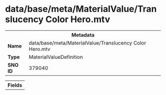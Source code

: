 <h1>data/base/meta/MaterialValue/Translucency Color Hero.mtv</h1><table><tr><th colspan="100%">Metadata</th></tr><tr><td><b>Name</b></td><td>data/base/meta/MaterialValue/Translucency Color Hero.mtv</td></tr><tr><td><b>Type</b></td><td>MaterialValueDefinition</td></tr><tr><td><b>SNO ID</b></td><td>379040</td></tr></table>

<table><tr><th colspan="100%">Fields</th></tr></table>

